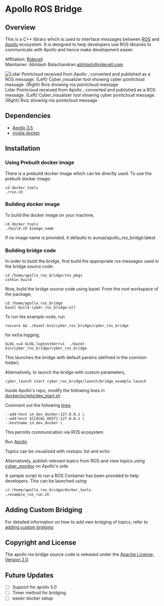 
# Apollo ROS Bridge


## Overview

This is a C++ library which is used to interface messages between [ROS](http://www.ros.org/ "ROS")  and [Apollo](https://github.com/ApolloAuto/apollo "Apollo") ecosystem. It is designed to help developers use ROS libraries to communicate with Apollo and hence make development easier. 

Affiliation:  [Ridecell](http://auro.ai/ "Ridecell") \
Maintainer: Abhilash Balachandran abhilash@ridecell.com

![](images/lidar_pcl.gif "Lidar Pointcloud received from Apollo , converted and published as a ROS message. {Left} Cyber_visualizer tool showing cyber pointcloud message. {Right} Rviz showing ros pointcloud message")
Lidar Pointcloud received from Apollo , converted and published as a ROS message. {Left} Cyber_visualizer tool showing cyber pointcloud message. {Right} Rviz showing ros pointcloud message

## Dependencies

- [Apollo 3.5 ](https://github.com/ApolloAuto/apollo/tree/r3.5.0 "Apollo 3.5 ") 
- [nvidia docker ](https://github.com/NVIDIA/nvidia-docker "nvidia docker ")

## Installation

### Using Prebuilt docker image

There is a prebuild docker image which can be directly used. To use the prebuilt docker image:

    cd docker_tools
    ./run.sh

### Building docker image

To build the docker image on your machine, 

    cd docker_tools
    ./build.sh $image_name

If no image name is provided, it defaults to auroai/apollo_ros_bridge:latest

### Building bridge code

In order to build the bridge, first build the appropriate ros messages used in the bridge source code:

    cd /home/apollo_ros_bridge/ros_pkgs
    catkin build

Now, build the bridge source code using bazel. From the root workspace of the package,
     
    cd /home/apollo_ros_bridge
    bazel build cyber_ros_bridge:all


To run the example node, run

    roscore && ./bazel-bin/cyber_ros_bridge/cyber_ros_bridge

for extra logging,

    GLOG_v=4 GLOG_logtostderr=1  ./bazel-bin/cyber_ros_bridge/cyber_ros_bridge

This launches the bridge with default params (defined in the common folder).

Alternatively, to launch the bridge with custom parameters,

    cyber_launch start cyber_ros_bridge/launch/bridge_example.launch

Inside Apollo's repo, modify the following lines in [docker/scripts/dev_start.sh](https://github.com/ApolloAuto/apollo/blob/r3.5.0/docker/scripts/dev_start.sh)

Comment out the following [lines](https://github.com/ApolloAuto/apollo/blob/b7df51a491557ad656d219a8f553c286ec053419/docker/scripts/dev_start.sh#L304)

    --add-host in_dev_docker:127.0.0.1 \
    --add-host ${LOCAL_HOST}:127.0.0.1 \
    --hostname in_dev_docker \
This permits communication via ROS ecosystem

Run [Apollo ](https://github.com/ApolloAuto/apollo/blob/master/docs/quickstart/apollo_3_5_quick_start.md "Apollo ")

Topics can be visualized with rostopic list and echo

Alternatively, publish relevant topics from ROS and view topics using [cyber_monitor](https://github.com/ApolloAuto/apollo/blob/master/docs/cyber/CyberRT_Developer_Tools.md "cyber_monitor") on Apollo's side

A sample script to run a ROS Container has been provided to help developers. This can be launched using:

```bash
cd /home/apollo_ros_bridge/docker_tools
./example_ros_run.sh
```


## Adding Custom Bridging

For detailed information on how to add own bridging of topics, refer to [adding custom bridging](https://github.com/AuroAi/apollo_ros_bridge/blob/master/docs/adding_custom_bridging.md "here")

## Copyright and License

The apollo ros bridge source code is released under the [Apache License, Version 2.0](https://www.apache.org/licenses/LICENSE-2.0 "Apache License, Version 2.0")

## Future Updates
 - [ ] Support for apollo 5.0
 - [ ] Timer method for bridging
 - [ ] easier docker setup
